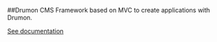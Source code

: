 ##Drumon CMS
Framework based on MVC to create applications with Drumon.

[See documentation](http://www.drumoncms.com.br/docs/ "Documentation")